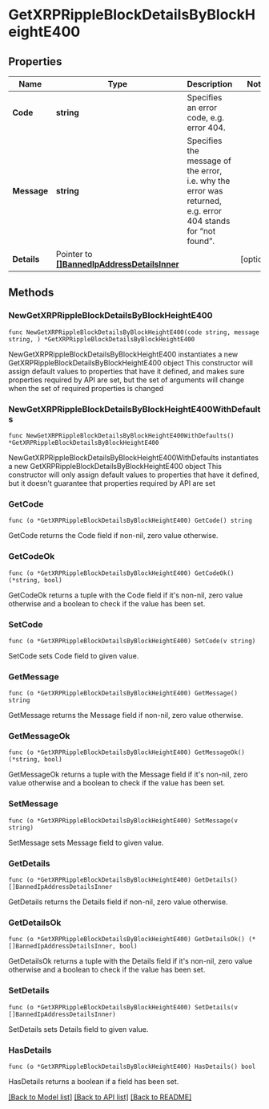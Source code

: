 # GetXRPRippleBlockDetailsByBlockHeightE400

## Properties

Name | Type | Description | Notes
------------ | ------------- | ------------- | -------------
**Code** | **string** | Specifies an error code, e.g. error 404. | 
**Message** | **string** | Specifies the message of the error, i.e. why the error was returned, e.g. error 404 stands for “not found”. | 
**Details** | Pointer to [**[]BannedIpAddressDetailsInner**](BannedIpAddressDetailsInner.md) |  | [optional] 

## Methods

### NewGetXRPRippleBlockDetailsByBlockHeightE400

`func NewGetXRPRippleBlockDetailsByBlockHeightE400(code string, message string, ) *GetXRPRippleBlockDetailsByBlockHeightE400`

NewGetXRPRippleBlockDetailsByBlockHeightE400 instantiates a new GetXRPRippleBlockDetailsByBlockHeightE400 object
This constructor will assign default values to properties that have it defined,
and makes sure properties required by API are set, but the set of arguments
will change when the set of required properties is changed

### NewGetXRPRippleBlockDetailsByBlockHeightE400WithDefaults

`func NewGetXRPRippleBlockDetailsByBlockHeightE400WithDefaults() *GetXRPRippleBlockDetailsByBlockHeightE400`

NewGetXRPRippleBlockDetailsByBlockHeightE400WithDefaults instantiates a new GetXRPRippleBlockDetailsByBlockHeightE400 object
This constructor will only assign default values to properties that have it defined,
but it doesn't guarantee that properties required by API are set

### GetCode

`func (o *GetXRPRippleBlockDetailsByBlockHeightE400) GetCode() string`

GetCode returns the Code field if non-nil, zero value otherwise.

### GetCodeOk

`func (o *GetXRPRippleBlockDetailsByBlockHeightE400) GetCodeOk() (*string, bool)`

GetCodeOk returns a tuple with the Code field if it's non-nil, zero value otherwise
and a boolean to check if the value has been set.

### SetCode

`func (o *GetXRPRippleBlockDetailsByBlockHeightE400) SetCode(v string)`

SetCode sets Code field to given value.


### GetMessage

`func (o *GetXRPRippleBlockDetailsByBlockHeightE400) GetMessage() string`

GetMessage returns the Message field if non-nil, zero value otherwise.

### GetMessageOk

`func (o *GetXRPRippleBlockDetailsByBlockHeightE400) GetMessageOk() (*string, bool)`

GetMessageOk returns a tuple with the Message field if it's non-nil, zero value otherwise
and a boolean to check if the value has been set.

### SetMessage

`func (o *GetXRPRippleBlockDetailsByBlockHeightE400) SetMessage(v string)`

SetMessage sets Message field to given value.


### GetDetails

`func (o *GetXRPRippleBlockDetailsByBlockHeightE400) GetDetails() []BannedIpAddressDetailsInner`

GetDetails returns the Details field if non-nil, zero value otherwise.

### GetDetailsOk

`func (o *GetXRPRippleBlockDetailsByBlockHeightE400) GetDetailsOk() (*[]BannedIpAddressDetailsInner, bool)`

GetDetailsOk returns a tuple with the Details field if it's non-nil, zero value otherwise
and a boolean to check if the value has been set.

### SetDetails

`func (o *GetXRPRippleBlockDetailsByBlockHeightE400) SetDetails(v []BannedIpAddressDetailsInner)`

SetDetails sets Details field to given value.

### HasDetails

`func (o *GetXRPRippleBlockDetailsByBlockHeightE400) HasDetails() bool`

HasDetails returns a boolean if a field has been set.


[[Back to Model list]](../README.md#documentation-for-models) [[Back to API list]](../README.md#documentation-for-api-endpoints) [[Back to README]](../README.md)


